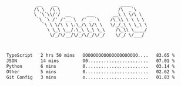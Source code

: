<div align="center">
<pre><code>
 __    __                        ____      
/\ \  /\ \                      /\  _`\    
\ `\`\\/'/  __      ___       __\ \ \/\ \  
 `\ `\ /' /'__`\  /' _ `\    /\_\\ \ \ \ \ 
   `\ \ \/\ \ \.\_/\ \/\ \   \/_/_\ \ \_\ \
     \ \_\ \__/.\_\ \_\ \_\    /\_\\ \____/
      \/_/\/__/\/_/\/_/\/_/    \/_/ \/___/ 
                                           

</code></pre>

<!--START_SECTION:waka-->

```txt
TypeScript   2 hrs 50 mins   OOOOOOOOOOOOOOOOOOOOO....   83.65 %
JSON         14 mins         O0.......................   07.01 %
Python       6 mins          0........................   03.14 %
Other        5 mins          0........................   02.62 %
Git Config   3 mins          o........................   01.83 %
```

<!--END_SECTION:waka-->
